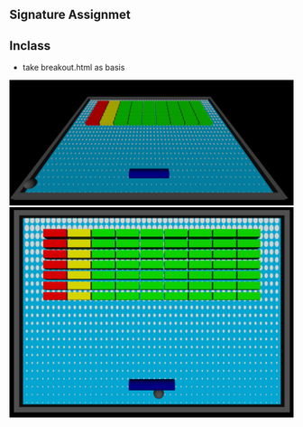 
## Signature Assignmet
## Inclass


- take breakout.html as basis

![](mdimages/shot1.png "Shot1")
![](mdimages/shot2.png "Shot1")
